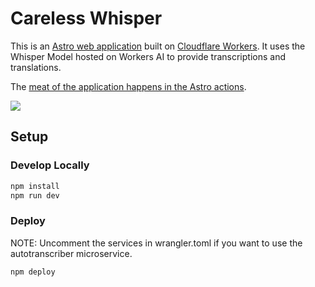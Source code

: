# Careless Whisper

This is an [Astro web application](https://astro.build) built on [Cloudflare Workers](). It uses the Whisper Model hosted on Workers AI to provide transcriptions and translations.

The [meat of the application happens in the Astro actions](./src/actions/index.ts).

[<img src="https://img.youtube.com/vi/https://youtu.be/Df04laN8Y3s/0.jpg">](https://youtu.be/https://youtu.be/Df04laN8Y3s "Add Automatic Speech Recognition to your Web Apps")


## Setup



### Develop Locally

```bash
npm install
npm run dev
```

### Deploy

NOTE: Uncomment the services in wrangler.toml if you want to use the autotranscriber microservice.

```bash
npm deploy
```

